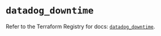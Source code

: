 # `datadog_downtime`

Refer to the Terraform Registry for docs: [`datadog_downtime`](https://registry.terraform.io/providers/datadog/datadog/3.61.0/docs/resources/downtime).

